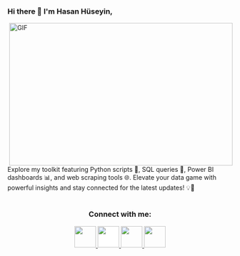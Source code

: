### Hi there 👋 I'm Hasan Hüseyin,

<img align="right" alt="GIF" src="https://github.com/abhisheknaiidu/abhisheknaiidu/blob/master/code.gif?raw=true" width="500" height="320" />

<br/>
Explore my toolkit featuring Python scripts 🐍, SQL queries 💼, Power BI dashboards 📊, and web scraping tools 🌐. Elevate your data game with powerful insights and stay connected for the latest updates! 💡🔗

<br/>


<br/>


<!-- Socials --> 

<h3 align="center">Connect with me:</h3>  
<div align="center">
<a href="https://www.linkedin.com/in/hasanhuseyincosgun/" target="blank">
<img src="https://cdn1.iconfinder.com/data/icons/logotypes/32/circle-linkedin-512.png" style="height: 3rem"/>
</a>

<a href="https://medium.com/@hhuseyincosgun" target="blank">
<img src="https://cdn4.iconfinder.com/data/icons/social-media-circle-7/512/Medium_circle-512.png" style="height: 3rem; background-color:white"/>
</a>

<a href="mailto:hhuseyincosgun@gmail.com" target="blank">
<img src="https://cdn.icon-icons.com/icons2/730/PNG/512/gmail_icon-icons.com_62758.png" style="height: 3rem"/>
</a>

<a href="https://www.kaggle.com/huseyincosgun/code" target="blank">
<img src="https://cdn.icon-icons.com/icons2/2699/PNG/512/kaggle_logo_icon_168474.png" style="height: 3rem"/>
</a>

</div>



